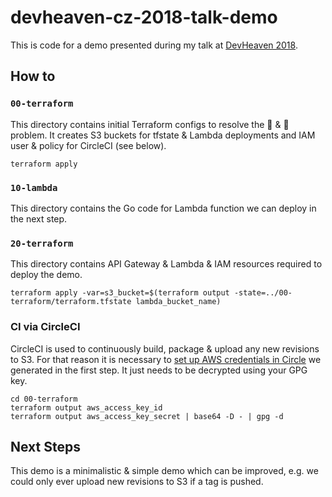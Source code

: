 # devheaven-cz-2018-talk-demo

This is code for a demo presented during my talk at [DevHeaven 2018](https://devheaven.cz/).

## How to

### `00-terraform`

This directory contains initial Terraform configs to resolve the :chicken: & :egg: problem. It creates S3 buckets for tfstate & Lambda deployments and IAM user & policy for CircleCI (see below).

```
terraform apply
```

### `10-lambda`

This directory contains the Go code for Lambda function we can deploy in the next step.

### `20-terraform`

This directory contains API Gateway & Lambda & IAM resources required to deploy the demo.

```
terraform apply -var=s3_bucket=$(terraform output -state=../00-terraform/terraform.tfstate lambda_bucket_name)
```

### CI via CircleCI

CircleCI is used to continuously build, package & upload any new revisions to S3. For that reason it is necessary to [set up AWS credentials in Circle](https://circleci.com/docs/2.0/deployment-integrations/#aws) we generated in the first step. It just needs to be decrypted using your GPG key.

```
cd 00-terraform
terraform output aws_access_key_id
terraform output aws_access_key_secret | base64 -D - | gpg -d
```

## Next Steps

This demo is a minimalistic & simple demo which can be improved, e.g. we could only ever upload new revisions to S3 if a tag is pushed.
